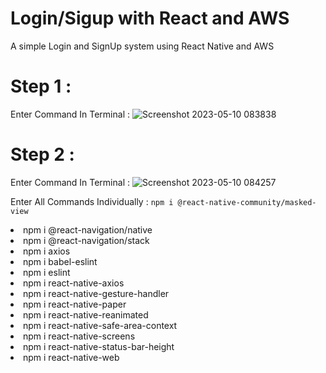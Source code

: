 # Login/Sigup with React and AWS
 A simple Login and SignUp system using React Native and AWS

# Step 1 :
 Enter Command In Terminal : ![Screenshot 2023-05-10 083838](https://github.com/NovoSphere/Login-Sigup-with-React-and-AWS/assets/112673081/8bd5e1e6-5240-4817-bdf6-2309e9501f5e)

# Step 2 :
 Enter Command In Terminal : ![Screenshot 2023-05-10 084257](https://github.com/NovoSphere/Login-Sigup-with-React-and-AWS/assets/112673081/2c48e1e8-95cd-4a13-b46c-9a532bf189f9)
 
 Enter All Commands Individually : 
 ``` npm i @react-native-community/masked-view ```
 <li> npm i @react-navigation/native </li>
 <li> npm i @react-navigation/stack </li>
 <li> npm i axios </li>
 <li> npm i babel-eslint </li>
 <li> npm i eslint </li>
 <li> npm i react-native-axios </li>
 <li> npm i react-native-gesture-handler </li>
 <li> npm i react-native-paper </li>
 <li> npm i react-native-reanimated </li>
 <li> npm i react-native-safe-area-context </li>
 <li> npm i react-native-screens </li>
 <li> npm i react-native-status-bar-height </li>
 <li> npm i react-native-web </li>
 
